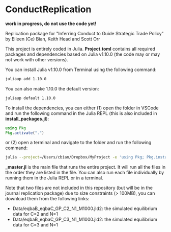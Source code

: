 # ConductReplication
**work in progress, do not use the code yet!**

Replication package for "Inferring Conduct to Guide Strategic Trade Policy" by Eileen (Ce) Bian, Keith Head and Scott Orr

This project is entirely coded in Julia. **Project.toml** contains all required packages and dependencies based on Julia v1.10.0 (the code may or may not work with other versions).

You can install Julia v1.10.0 from Terminal using the following command:
```bash
juliaup add 1.10.0
```
You can also make 1.10.0 the default version:
```bash
juliaup default 1.10.0
```

To install the dependencies, you can either (1) open the folder in VSCode and run the following command in the Julia REPL (this is also included in **install_packages.jl**):
```julia
using Pkg
Pkg.activate(".")
```
or (2) open a terminal and navigate to the folder and run the following command:
```bash
julia --project=/Users/cbian/Dropbox/MyProject -e 'using Pkg; Pkg.instantiate()'
```

**_master.jl** is the main file that runs the entire project. It will run all the files in the order they are listed in the file. You can also run each file individually by running them in the Julia REPL or in a terminal.

Note that two files are not included in this repository (but will be in the journal replication package) due to size constraints (> 100MB), you can download them from the following links: 
- Data/eqbaB_eqbaC_GP_C2_N1_M1000.jld2: the simulated equilibrium data for C=2 and N=1 
- Data/eqbaB_eqbaC_GP_C3_N1_M1000.jld2: the simulated equilibrium data for C=3 and N=1 